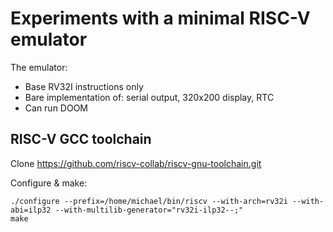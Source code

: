 
# Experiments with a minimal RISC-V emulator

The emulator:
 - Base RV32I instructions only
 - Bare implementation of: serial output, 320x200 display, RTC
 - Can run DOOM

## RISC-V GCC toolchain

Clone https://github.com/riscv-collab/riscv-gnu-toolchain.git

Configure & make:

```
./configure --prefix=/home/michael/bin/riscv --with-arch=rv32i --with-abi=ilp32 --with-multilib-generator="rv32i-ilp32--;"
make
```

